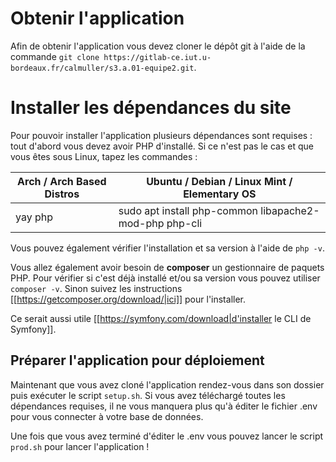 
# Obtenir l'application

Afin de obtenir l'application vous devez cloner le dépôt git à l'aide de la commande `git clone https://gitlab-ce.iut.u-bordeaux.fr/calmuller/s3.a.01-equipe2.git`.

# Installer les dépendances du site

Pour pouvoir installer l'application plusieurs dépendances sont requises : tout d'abord vous devez avoir PHP d'installé. Si ce n'est pas le cas et que vous êtes sous Linux, tapez les commandes :

| Arch / Arch Based Distros | Ubuntu / Debian / Linux Mint / Elementary OS           |
| ------------------------- | ------------------------------------------------------ |
| yay php                   | sudo apt install php-common libapache2-mod-php php-cli |

Vous pouvez également vérifier l'installation et sa version à l'aide de `php -v`.

Vous allez également avoir besoin de **composer** un gestionnaire de paquets PHP.
Pour vérifier si c'est déjà installé et/ou sa version vous pouvez utiliser `composer -v`. Sinon suivez les instructions [[https://getcomposer.org/download/|ici]] pour l'installer. 

Ce serait aussi utile [[https://symfony.com/download|d'installer le CLI de Symfony]].

## Préparer l'application pour déploiement

Maintenant que vous avez cloné l'application rendez-vous dans son dossier puis exécuter le script `setup.sh`. Si vous avez téléchargé toutes les dépendances requises, il ne vous manquera plus qu'à éditer le fichier .env pour vous connecter à votre base de données.

Une fois que vous avez terminé d'éditer le .env vous pouvez lancer le script `prod.sh` pour lancer l'application !
